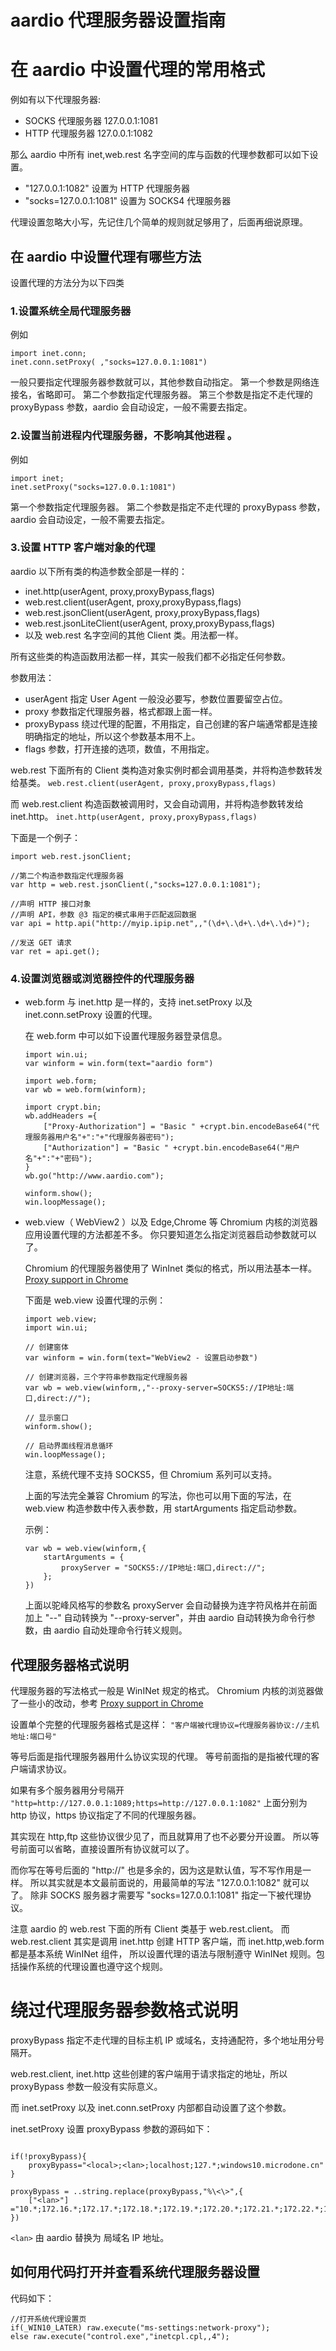 
# aardio 代理服务器设置指南

# 在 aardio 中设置代理的常用格式

例如有以下代理服务器:

- SOCKS 代理服务器 127.0.0.1:1081
- HTTP 代理服务器 127.0.0.1:1082

那么 aardio 中所有 inet,web.rest 名字空间的库与函数的代理参数都可以如下设置。

- "127.0.0.1:1082" 设置为 HTTP 代理服务器
- "socks=127.0.0.1:1081" 设置为 SOCKS4 代理服务器

代理设置忽略大小写，先记住几个简单的规则就足够用了，后面再细说原理。

## 在 aardio 中设置代理有哪些方法

设置代理的方法分为以下四类

### 1.设置系统全局代理服务器  
	
例如 

```aardio
import inet.conn;
inet.conn.setProxy( ,"socks=127.0.0.1:1081")
```

一般只要指定代理服务器参数就可以，其他参数自动指定。
第一个参数是网络连接名，省略即可。
第二个参数指定代理服务器。
第三个参数是指定不走代理的 proxyBypass 参数，aardio 会自动设定，一般不需要去指定。
	
### 2.设置当前进程内代理服务器，不影响其他进程 。 
 
例如 

```aardio
import inet;
inet.setProxy("socks=127.0.0.1:1081")
```

第一个参数指定代理服务器。
第二个参数是指定不走代理的 proxyBypass 参数，aardio 会自动设定，一般不需要去指定。

### 3.设置 HTTP 客户端对象的代理

aardio 以下所有类的构造参数全部是一样的：

- inet.http(userAgent, proxy,proxyBypass,flags)
- web.rest.client(userAgent, proxy,proxyBypass,flags)
- web.rest.jsonClient(userAgent, proxy,proxyBypass,flags)
- web.rest.jsonLiteClient(userAgent, proxy,proxyBypass,flags)
- 以及 web.rest 名字空间的其他 Client 类。用法都一样。

所有这些类的构造函数用法都一样，其实一般我们都不必指定任何参数。

参数用法：

- userAgent 指定 User Agent 一般没必要写，参数位置要留空占位。
- proxy 参数指定代理服务器，格式都跟上面一样。
- proxyBypass 绕过代理的配置，不用指定，自己创建的客户端通常都是连接明确指定的地址，所以这个参数基本用不上。
- flags 参数，打开连接的选项，数值，不用指定。

web.rest 下面所有的 Client 类构造对象实例时都会调用基类，并将构造参数转发给基类。
`web.rest.client(userAgent, proxy,proxyBypass,flags)`

而 web.rest.client 构造函数被调用时，又会自动调用，并将构造参数转发给 inet.http。
`inet.http(userAgent, proxy,proxyBypass,flags)`

下面是一个例子：

```aardio
import web.rest.jsonClient;

//第二个构造参数指定代理服务器
var http = web.rest.jsonClient(,"socks=127.0.0.1:1081");

//声明 HTTP 接口对象
//声明 API，参数 @3 指定的模式串用于匹配返回数据
var api = http.api("http://myip.ipip.net",,"(\d+\.\d+\.\d+\.\d+)");

//发送 GET 请求
var ret = api.get();
```

### 4.设置浏览器或浏览器控件的代理服务器

- web.form 与 inet.http 是一样的，支持 inet.setProxy 以及 inet.conn.setProxy 设置的代理。

	在 web.form 中可以如下设置代理服务器登录信息。

	```aardio
	import win.ui;
	var winform = win.form(text="aardio form")

	import web.form;
	var wb = web.form(winform);

	import crypt.bin;
	wb.addHeaders ={
		["Proxy-Authorization"] = "Basic " +crypt.bin.encodeBase64("代理服务器用户名"+":"+"代理服务器密码");
		["Authorization"] = "Basic " +crypt.bin.encodeBase64("用户名"+":"+"密码");
	} 
	wb.go("http://www.aardio.com");

	winform.show();  
	win.loopMessage(); 
	```
- web.view（ WebView2 ）以及 Edge,Chrome 等 Chromium 内核的浏览器应用设置代理的方法都差不多。
	你只要知道怎么指定浏览器启动参数就可以了。

	Chromium 的代理服务器使用了 WinInet 类似的格式，所以用法基本一样。
	[Proxy support in Chrome](https://chromium.googlesource.com/chromium/src/+/HEAD/net/docs/proxy.md)

	下面是 web.view 设置代理的示例：

	```aardio
	import web.view;
	import win.ui;

	// 创建窗体
	var winform = win.form(text="WebView2 - 设置启动参数")

	// 创建浏览器，三个字符串参数指定代理服务器
	var wb = web.view(winform,,"--proxy-server=SOCKS5://IP地址:端口,direct://");

	// 显示窗口
	winform.show();

	// 启动界面线程消息循环
	win.loopMessage();
	```

	注意，系统代理不支持 SOCKS5，但 Chromium 系列可以支持。
	
	上面的写法完全兼容 Chromium 的写法，你也可以用下面的写法，在 web.view 构造参数中传入表参数，用 startArguments 指定启动参数。

	示例：

	```aardio
	var wb = web.view(winform,{
		startArguments = {  
			proxyServer = "SOCKS5://IP地址:端口,direct://";
		}; 
	})
	```

	上面以驼峰风格写的参数名 proxyServer 会自动替换为连字符风格并在前面加上 "--" 自动转换为 "--proxy-server"，并由 aardio 自动转换为命令行参数，由 aardio 自动处理命令行转义规则。

## 代理服务器格式说明

代理服务器的写法格式一般是 WinINet 规定的格式。
Chromium 内核的浏览器做了一些小的改动，参考 [Proxy support in Chrome](https://chromium.googlesource.com/chromium/src/+/HEAD/net/docs/proxy.md)

设置单个完整的代理服务器格式是这样：
`"客户端被代理协议=代理服务器协议://主机地址:端口号"`

等号后面是指代理服务器用什么协议实现的代理。
等号前面指的是指被代理的客户端请求协议。

如果有多个服务器用分号隔开
`"http=http://127.0.0.1:1089;https=http://127.0.0.1:1082"`
上面分别为 http 协议，https 协议指定了不同的代理服务器。

其实现在 http,ftp 这些协议很少见了，而且就算用了也不必要分开设置。
所以等号前面可以省略，直接设置所有协议就可以了。

而你写在等号后面的 "http://" 也是多余的，因为这是默认值，写不写作用是一样。
所以其实就是本文最前面说的，用最简单的写法 "127.0.0.1:1082" 就可以了。
除非 SOCKS 服务器才需要写 "socks=127.0.0.1:1081" 指定一下被代理协议。

注意 aardio 的 web.rest 下面的所有 Client 类基于 web.rest.client。
而 web.rest.client 其实是调用 inet.http 创建 HTTP 客户端，而 inet.http,web.form 都是基本系统 WinINet 组件，
所以设置代理的语法与限制遵守 WinINet 规则。包括操作系统的代理设置也遵守这个规则。

# 绕过代理服务器参数格式说明

proxyBypass 指定不走代理的目标主机 IP 或域名，支持通配符，多个地址用分号隔开。

web.rest.client, inet.http 这些创建的客户端用于请求指定的地址，所以 proxyBypass 参数一般没有实际意义。

而 inet.setProxy 以及 inet.conn.setProxy 内部都自动设置了这个参数。

inet.setProxy 设置 proxyBypass 参数的源码如下：

```aardio

if(!proxyBypass){
    proxyBypass="<local>;<lan>;localhost;127.*;windows10.microdone.cn"
}

proxyBypass = ..string.replace(proxyBypass,"%\<\>",{
    ["<lan>"]  ="10.*;172.16.*;172.17.*;172.18.*;172.19.*;172.20.*;172.21.*;172.22.*;172.23.*;172.24.*;172.25.*;172.26.*;172.27.*;172.28.*;172.29.*;172.30.*;172.31.*;192.168.*"
})
```	

`<lan>` 由 aardio 替换为 局域名 IP 地址。


## 如何用代码打开并查看系统代理服务器设置

代码如下：

```aardio
//打开系统代理设置页
if(_WIN10_LATER) raw.execute("ms-settings:network-proxy"); 
else raw.execute("control.exe","inetcpl.cpl,,4"); 
```